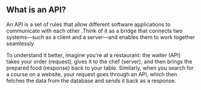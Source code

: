 ## What is an API?
An API is a set of rules that allow different software applications to communicate with each other .Think of it as a bridge that connects two systems—such as a client and a server—and enables them to work together seamlessly.

To understand it better, imagine you're at a restaurant: the waiter (API) takes your order (request), gives it to the chef (server), and then brings the prepared food (response) back to your table. Similarly, when you search for a course on a website, your request goes through an API, which then fetches the data from the database and sends it back as a response.

